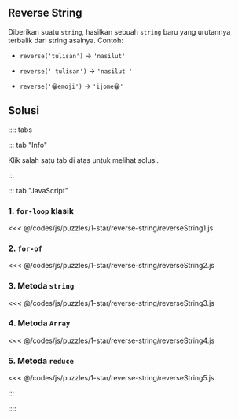 ## Reverse String

Diberikan suatu `string`, hasilkan sebuah `string` baru yang urutannya terbalik dari string asalnya. Contoh:

- `reverse('tulisan')` -> `'nasilut'`

- `reverse(' tulisan')` -> `'nasilut '`

- `reverse('😁emoji')` -> `'ijome😁'`

## Solusi

:::: tabs

::: tab "Info"

Klik salah satu tab di atas untuk melihat solusi.

:::

::: tab "JavaScript"

### 1. `for-loop` klasik

<<< @/codes/js/puzzles/1-star/reverse-string/reverseString1.js

### 2. `for-of`

<<< @/codes/js/puzzles/1-star/reverse-string/reverseString2.js

### 3. Metoda `string`

<<< @/codes/js/puzzles/1-star/reverse-string/reverseString3.js

### 4. Metoda `Array`

<<< @/codes/js/puzzles/1-star/reverse-string/reverseString4.js

### 5. Metoda `reduce`

<<< @/codes/js/puzzles/1-star/reverse-string/reverseString5.js

:::

::::
